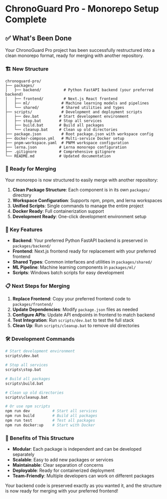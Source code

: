 # ChronoGuard Pro - Monorepo Setup Complete

## ✅ What's Been Done

Your ChronoGuard Pro project has been successfully restructured into a clean monorepo format, ready for merging with another repository.

### 🏗️ New Structure

```
chronoguard-pro/
├── packages/
│   ├── backend/          # Python FastAPI backend (your preferred backend)
│   ├── frontend/         # Next.js React frontend
│   ├── ml/              # Machine learning models and pipelines
│   └── shared/          # Shared utilities and types
├── scripts/             # Development and deployment scripts
│   ├── dev.bat         # Start development environment
│   ├── stop.bat        # Stop all services
│   ├── build.bat       # Build all packages
│   └── cleanup.bat     # Clean up old directories
├── package.json         # Root package.json with workspace config
├── docker-compose.yml   # Multi-service Docker setup
├── pnpm-workspace.yaml  # PNPM workspace configuration
├── lerna.json          # Lerna monorepo configuration
├── .gitignore          # Comprehensive gitignore
└── README.md           # Updated documentation
```

### 🚀 Ready for Merging

Your monorepo is now structured to easily merge with another repository:

1. **Clean Package Structure**: Each component is in its own `packages/` directory
2. **Workspace Configuration**: Supports npm, pnpm, and lerna workspaces
3. **Unified Scripts**: Single commands to manage the entire project
4. **Docker Ready**: Full containerization support
5. **Development Ready**: One-click development environment setup

### 🔧 Key Features

- **Backend**: Your preferred Python FastAPI backend is preserved in `packages/backend/`
- **Frontend**: Next.js frontend ready for replacement with your preferred frontend
- **Shared Types**: Common interfaces and utilities in `packages/shared/`
- **ML Pipeline**: Machine learning components in `packages/ml/`
- **Scripts**: Windows batch scripts for easy development

### 📋 Next Steps for Merging

1. **Replace Frontend**: Copy your preferred frontend code to `packages/frontend/`
2. **Update Dependencies**: Modify `package.json` files as needed
3. **Configure APIs**: Update API endpoints in frontend to match backend
4. **Test Integration**: Run `scripts/dev.bat` to test the full stack
5. **Clean Up**: Run `scripts/cleanup.bat` to remove old directories

### 🛠️ Development Commands

```bash
# Start development environment
scripts\dev.bat

# Stop all services
scripts\stop.bat

# Build all packages
scripts\build.bat

# Clean up old directories
scripts\cleanup.bat

# Or use npm scripts
npm run dev          # Start all services
npm run build        # Build all packages
npm run test         # Test all packages
npm run docker:up    # Start with Docker
```

### 🎯 Benefits of This Structure

- **Modular**: Each package is independent and can be developed separately
- **Scalable**: Easy to add new packages or services
- **Maintainable**: Clear separation of concerns
- **Deployable**: Ready for containerized deployment
- **Team-Friendly**: Multiple developers can work on different packages

Your backend code is preserved exactly as you wanted it, and the structure is now ready for merging with your preferred frontend!
